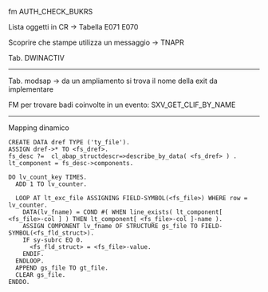 fm AUTH_CHECK_BUKRS


Lista oggetti in CR -> Tabella E071 E070

Scoprire che stampe utilizza un messaggio -> TNAPR 

Tab. DWINACTIV

-----------------------------------
Tab. modsap -> da un ampliamento si trova il nome della exit da implementare

FM per trovare badi coinvolte in un evento: SXV_GET_CLIF_BY_NAME

-------------------------------------------

Mapping dinamico


    CREATE DATA dref TYPE ('ty_file').
    ASSIGN dref->* TO <fs_dref>.
    fs_desc ?=  cl_abap_structdescr=>describe_by_data( <fs_dref> ) .
    lt_component = fs_desc->components.

    DO lv_count_key TIMES.
      ADD 1 TO lv_counter.

      LOOP AT lt_exc_file ASSIGNING FIELD-SYMBOL(<fs_file>) WHERE row = lv_counter.
        DATA(lv_fname) = COND #( WHEN line_exists( lt_component[ <fs_file>-col ] ) THEN lt_component[ <fs_file>-col ]-name ).
        ASSIGN COMPONENT lv_fname OF STRUCTURE gs_file TO FIELD-SYMBOL(<fs_fld_struct>).
        IF sy-subrc EQ 0.
          <fs_fld_struct> = <fs_file>-value.
        ENDIF.
      ENDLOOP.
      APPEND gs_file TO gt_file.
      CLEAR gs_file.
    ENDDO.
